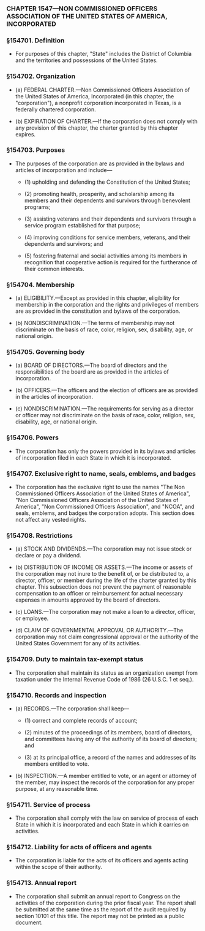 ### **CHAPTER 1547—NON COMMISSIONED OFFICERS ASSOCIATION OF THE UNITED STATES OF AMERICA, INCORPORATED**

### §154701. Definition
* For purposes of this chapter, "State" includes the District of Columbia and the territories and possessions of the United States.

### §154702. Organization
* (a) FEDERAL CHARTER.—Non Commissioned Officers Association of the United States of America, Incorporated (in this chapter, the "corporation"), a nonprofit corporation incorporated in Texas, is a federally chartered corporation.

* (b) EXPIRATION OF CHARTER.—If the corporation does not comply with any provision of this chapter, the charter granted by this chapter expires.

### §154703. Purposes
* The purposes of the corporation are as provided in the bylaws and articles of incorporation and include—

  * (1) upholding and defending the Constitution of the United States;

  * (2) promoting health, prosperity, and scholarship among its members and their dependents and survivors through benevolent programs;

  * (3) assisting veterans and their dependents and survivors through a service program established for that purpose;

  * (4) improving conditions for service members, veterans, and their dependents and survivors; and

  * (5) fostering fraternal and social activities among its members in recognition that cooperative action is required for the furtherance of their common interests.

### §154704. Membership
* (a) ELIGIBILITY.—Except as provided in this chapter, eligibility for membership in the corporation and the rights and privileges of members are as provided in the constitution and bylaws of the corporation.

* (b) NONDISCRIMINATION.—The terms of membership may not discriminate on the basis of race, color, religion, sex, disability, age, or national origin.

### §154705. Governing body
* (a) BOARD OF DIRECTORS.—The board of directors and the responsibilities of the board are as provided in the articles of incorporation.

* (b) OFFICERS.—The officers and the election of officers are as provided in the articles of incorporation.

* (c) NONDISCRIMINATION.—The requirements for serving as a director or officer may not discriminate on the basis of race, color, religion, sex, disability, age, or national origin.

### §154706. Powers
* The corporation has only the powers provided in its bylaws and articles of incorporation filed in each State in which it is incorporated.

### §154707. Exclusive right to name, seals, emblems, and badges
* The corporation has the exclusive right to use the names "The Non Commissioned Officers Association of the United States of America", "Non Commissioned Officers Association of the United States of America", "Non Commissioned Officers Association", and "NCOA", and seals, emblems, and badges the corporation adopts. This section does not affect any vested rights.

### §154708. Restrictions
* (a) STOCK AND DIVIDENDS.—The corporation may not issue stock or declare or pay a dividend.

* (b) DISTRIBUTION OF INCOME OR ASSETS.—The income or assets of the corporation may not inure to the benefit of, or be distributed to, a director, officer, or member during the life of the charter granted by this chapter. This subsection does not prevent the payment of reasonable compensation to an officer or reimbursement for actual necessary expenses in amounts approved by the board of directors.

* (c) LOANS.—The corporation may not make a loan to a director, officer, or employee.

* (d) CLAIM OF GOVERNMENTAL APPROVAL OR AUTHORITY.—The corporation may not claim congressional approval or the authority of the United States Government for any of its activities.

### §154709. Duty to maintain tax-exempt status
* The corporation shall maintain its status as an organization exempt from taxation under the Internal Revenue Code of 1986 (26 U.S.C. 1 et seq.).

### §154710. Records and inspection
* (a) RECORDS.—The corporation shall keep—

  * (1) correct and complete records of account;

  * (2) minutes of the proceedings of its members, board of directors, and committees having any of the authority of its board of directors; and

  * (3) at its principal office, a record of the names and addresses of its members entitled to vote.


* (b) INSPECTION.—A member entitled to vote, or an agent or attorney of the member, may inspect the records of the corporation for any proper purpose, at any reasonable time.

### §154711. Service of process
* The corporation shall comply with the law on service of process of each State in which it is incorporated and each State in which it carries on activities.

### §154712. Liability for acts of officers and agents
* The corporation is liable for the acts of its officers and agents acting within the scope of their authority.

### §154713. Annual report
* The corporation shall submit an annual report to Congress on the activities of the corporation during the prior fiscal year. The report shall be submitted at the same time as the report of the audit required by section 10101 of this title. The report may not be printed as a public document.